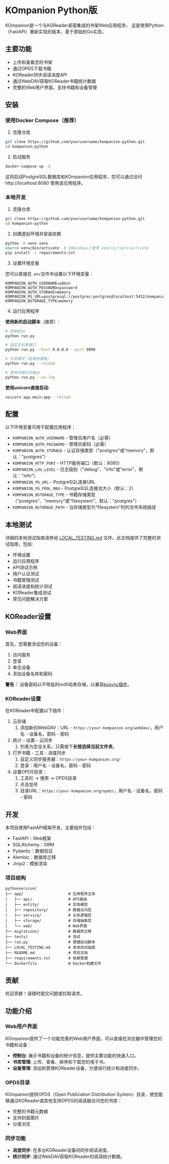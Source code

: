 # KOmpanion Python版

KOmpanion是一个与KOReader紧密集成的书架Web应用程序。
这是使用Python（FastAPI）重新实现的版本，基于原始的Go实现。

## 主要功能

- 上传和查看您的书架
- 通过OPDS下载书籍
- KOReader同步阅读进度API
- 通过WebDAV获取KOReader书籍统计数据
- 完整的Web用户界面，支持书籍和设备管理

## 安装

### 使用Docker Compose（推荐）

1. 克隆仓库
```bash
git clone https://github.com/yourusername/kompanion-python.git
cd kompanion-python
```

2. 启动服务
```bash
docker-compose up -d
```

这将启动PostgreSQL数据库和KOmpanion应用程序，您可以通过访问 http://localhost:8080 使用该应用程序。

### 本地开发

1. 克隆仓库
```bash
git clone https://github.com/yourusername/kompanion-python.git
cd kompanion-python
```

2. 创建虚拟环境并安装依赖
```bash
python -m venv venv
source venv/bin/activate  # 在Windows上使用 venv\Scripts\activate
pip install -r requirements.txt
```

3. 设置环境变量

您可以直接在`.env`文件中设置以下环境变量：

```
KOMPANION_AUTH_USERNAME=admin
KOMPANION_AUTH_PASSWORD=password
KOMPANION_AUTH_STORAGE=memory
KOMPANION_PG_URL=postgresql://postgres:postgres@localhost:5432/kompanion
KOMPANION_BSTORAGE_TYPE=memory
```

4. 运行应用程序

**使用新的启动脚本**（推荐）:
```bash
# 简单启动
python run.py

# 指定主机和端口
python run.py --host 0.0.0.0 --port 9090

# 开发模式（启用热重载）
python run.py --reload

# 禁用详细日志输出
python run.py --no-log
```

**使用uvicorn直接启动**:
```bash
uvicorn app.main:app --reload
```

## 配置

以下环境变量可用于配置应用程序：

- `KOMPANION_AUTH_USERNAME` - 管理员用户名（必需）
- `KOMPANION_AUTH_PASSWORD` - 管理员密码（必需）
- `KOMPANION_AUTH_STORAGE` - 认证存储类型（"postgres"或"memory"，默认："postgres"）
- `KOMPANION_HTTP_PORT` - HTTP服务端口（默认：8080）
- `KOMPANION_LOG_LEVEL` - 日志级别（"debug"、"info"或"error"，默认："info"）
- `KOMPANION_PG_URL` - PostgreSQL连接URL
- `KOMPANION_PG_POOL_MAX` - PostgreSQL连接池大小（默认：2）
- `KOMPANION_BSTORAGE_TYPE` - 书籍存储类型（"postgres"、"memory"或"filesystem"，默认："postgres"）
- `KOMPANION_BSTORAGE_PATH` - 当存储类型为"filesystem"时的文件系统路径

## 本地测试

详细的本地测试指南请参阅 [LOCAL_TESTING.md](LOCAL_TESTING.md) 文件。此文档提供了完整的测试指南，包括:

- 环境设置
- 运行应用程序
- API测试示例
- 用户认证测试
- 书籍管理测试
- 阅读进度和统计测试
- KOReader集成测试
- 常见问题解决方案

## KOReader设置

### Web界面

首先，您需要添加您的设备：
1. 访问服务
2. 登录
3. 单击设备
4. 添加设备名称和密码

**警告：** 设备密码以不带盐的md5哈希存储，以兼容[kosync插件](https://github.com/koreader/koreader/blob/master/plugins/kosync.koplugin/main.lua#L544)。

### KOReader设置

在KOReader中配置以下插件：
1. 云存储
   1. 添加新的WebDAV：URL - `https://your-kompanion.org/webdav/`，用户名 - 设备名，密码 - 密码
2. 统计 - 设置 - 云同步
   1. 列表为空没关系，只需按下**长按选择当前文件夹**。
3. 打开书籍 - 工具 - 进度同步
   1. 自定义同步服务器：`https://your-kompanion.org/`
   2. 登录：用户名 - 设备名，密码 - 密码
4. 设置OPDS目录：
   1. 工具栏 -> 搜索 -> OPDS目录
   2. 点击加号
   3. 目录URL：`https://your-kompanion.org/opds/`，用户名 - 设备名，密码 - 密码

## 开发

本项目使用FastAPI框架开发，主要组件包括：

- FastAPI：Web框架
- SQLAlchemy：ORM
- Pydantic：数据验证
- Alembic：数据库迁移
- Jinja2：模板渲染

### 项目结构

```
pythonversion/
├── app/                    # 应用程序主体
│   ├── api/                # API路由
│   ├── entity/             # 实体模型
│   ├── repository/         # 数据访问层
│   ├── service/            # 业务逻辑层
│   ├── storage/            # 存储抽象层
│   └── web/                # Web界面
├── migrations/             # 数据库迁移
├── tests/                  # 测试
├── run.py                  # 便捷启动脚本
├── LOCAL_TESTING.md        # 本地测试指南
├── README.md               # 项目文档
├── requirements.txt        # 依赖管理
└── Dockerfile              # Docker构建文件
```

## 贡献

欢迎贡献！请随时提交问题或拉取请求。

## 功能介绍

### Web用户界面

KOmpanion提供了一个功能完善的Web用户界面，可以直接在浏览器中管理您的书籍和设备：

- **控制台**: 展示书籍和设备的统计信息，提供主要功能的快速入口。
- **书库管理**: 上传、查看、排序和下载您的电子书。
- **设备管理**: 添加和管理KOReader设备，方便进行统计和进度同步。

### OPDS目录

KOmpanion提供OPDS（Open Publication Distribution System）目录，使您能够通过KOReader或其他支持OPDS的阅读器访问您的书库：

- 完整的书籍元数据
- 支持封面图片
- 分类浏览

### 同步功能

- **进度同步**: 在多台KOReader设备间同步阅读进度。
- **统计同步**: 通过WebDAV获取KOReader的阅读统计数据。 